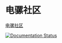 # 电骡社区

[电骡社区](./home.md)

[![Documentation Status](https://readthedocs.org/projects/emule-cn/badge/?version=latest)](https://emule-cn.readthedocs.io/zh_CN/latest/?badge=latest)

